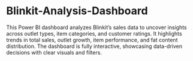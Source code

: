 # Blinkit-Analysis-Dashboard
This Power BI dashboard analyzes Blinkit’s sales data to uncover insights across outlet types, item categories, and customer ratings. It highlights trends in total sales, outlet growth, item performance, and fat content distribution. The dashboard is fully interactive, showcasing data-driven decisions with clear visuals and filters.
